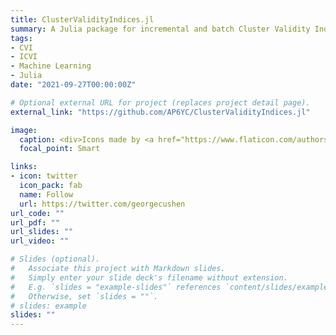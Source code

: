 ```yaml
---
title: ClusterValidityIndices.jl
summary: A Julia package for incremental and batch Cluster Validity Indices (ICVI).
tags:
- CVI
- ICVI
- Machine Learning
- Julia
date: "2021-09-27T00:00:00Z"

# Optional external URL for project (replaces project detail page).
external_link: "https://github.com/AP6YC/ClusterValidityIndices.jl"

image:
  caption: <div>Icons made by <a href="https://www.flaticon.com/authors/flat-icons" title="Flat Icons">Flat Icons</a> from <a href="https://www.flaticon.com/" title="Flaticon">www.flaticon.com</a></div>
  focal_point: Smart

links:
- icon: twitter
  icon_pack: fab
  name: Follow
  url: https://twitter.com/georgecushen
url_code: ""
url_pdf: ""
url_slides: ""
url_video: ""

# Slides (optional).
#   Associate this project with Markdown slides.
#   Simply enter your slide deck's filename without extension.
#   E.g. `slides = "example-slides"` references `content/slides/example-slides.md`.
#   Otherwise, set `slides = ""`.
# slides: example
slides: ""
---
```

